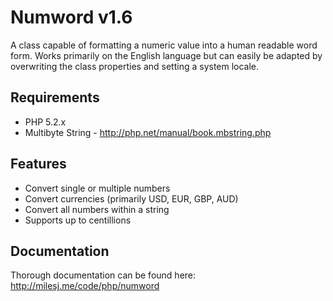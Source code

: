 # Numword v1.6 #

A class capable of formatting a numeric value into a human readable word form. Works primarily on the English language but can easily be adapted by overwriting the class properties and setting a system locale.

## Requirements ##

* PHP 5.2.x
* Multibyte String - http://php.net/manual/book.mbstring.php

## Features ##

* Convert single or multiple numbers
* Convert currencies (primarily USD, EUR, GBP, AUD)
* Convert all numbers within a string
* Supports up to centillions

## Documentation ##

Thorough documentation can be found here: http://milesj.me/code/php/numword
